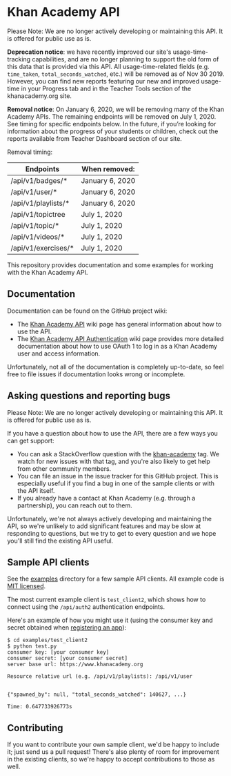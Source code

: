 # Khan Academy API
Please Note: We are no longer actively developing or maintaining this API. It is offered for public use as is.

**Deprecation notice**: we have recently improved our site's usage-time-tracking capabilities, and are no longer planning to support the old form of this data that is provided via this API. All usage-time-related fields (e.g. `time_taken`, `total_seconds_watched`, etc.) will be removed as of Nov 30 2019. However, you can find new reports featuring our new and improved usage-time in your Progress tab and in the Teacher Tools section of the khanacademy.org site.

**Removal notice**: On January 6, 2020, we will be removing many of the Khan Academy APIs. The remaining endpoints will be removed on July 1, 2020. See timing for specific endpoints below.
In the future, if you’re looking for information about the progress of your students or children, check out the reports available from Teacher Dashboard section of our site.

Removal timing:

| **Endpoints**       | **When removed:**     |
|---------------------|-----------------------|
| /api/v1/badges/*    | January 6, 2020       |
| /api/v1/user/*      | January 6, 2020       |
| /api/v1/playlists/* | January 6, 2020       |
| /api/v1/topictree   | July 1, 2020          |
| /api/v1/topic/*     | July 1, 2020          |
| /api/v1/videos/*    | July 1, 2020          |
| /api/v1/exercises/* | July 1, 2020          |

This repository provides documentation and some examples for working with the Khan Academy API.

## Documentation

Documentation can be found on the GitHub project wiki:

* The [Khan Academy API](https://github.com/Khan/khan-api/wiki/Khan-Academy-API) wiki page has general information about how to use the API.
* The [Khan Academy API Authentication](https://github.com/Khan/khan-api/wiki/Khan-Academy-API-Authentication) wiki page provides more detailed documentation about how to use OAuth 1 to log in as a Khan Academy user and access information.

Unfortunately, not all of the documentation is completely up-to-date, so feel free to file issues if documentation looks wrong or incomplete.

## Asking questions and reporting bugs

Please Note: We are no longer actively developing or maintaining this API. It is offered for public use as is.

If you have a question about how to use the API, there are a few ways you can get support:

* You can ask a StackOverflow question with the [khan-academy](https://stackoverflow.com/tags/khan-academy) tag. We watch for new issues with that tag, and you're also likely to get help from other community members.
* You can file an issue in the issue tracker for this GitHub project. This is especially useful if you find a bug in one of the sample clients or with the API itself.
* If you already have a contact at Khan Academy (e.g. through a partnership), you can reach out to them.

Unfortunately, we're not always actively developing and maintaining the API, so we're unlikely to add significant features and may be slow at responding to questions, but we try to get to every question and we hope you'll still find the existing API useful.

## Sample API clients

See the [examples](https://github.com/Khan/khan-api/tree/master/examples) directory for a few sample API clients. All example code is [MIT licensed](http://en.wikipedia.org/wiki/MIT_License).

The most current example client is `test_client2`, which shows how to connect using the `/api/auth2` authentication endpoints.

Here's an example of how you might use it (using the consumer key and secret obtained when [registering an app](https://www.khanacademy.org/api-apps/register)):

```
$ cd examples/test_client2
$ python test.py
consumer key: [your consumer key]
consumer secret: [your consumer secret]
server base url: https://www.khanacademy.org

Resource relative url (e.g. /api/v1/playlists): /api/v1/user


{"spawned_by": null, "total_seconds_watched": 140627, ...}

Time: 0.647733926773s
```

## Contributing

If you want to contribute your own sample client, we'd be happy to include it; just send us a pull request! There's also plenty of room for improvement in the existing clients, so we're happy to accept contributions to those as well.
